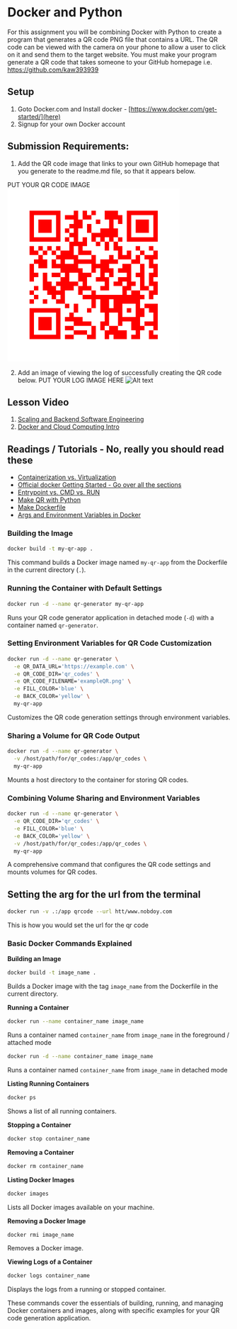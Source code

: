 # Docker and Python

For this assignment you will be combining Docker with Python to create a program that generates a QR code PNG file that
contains a URL. The QR code can be viewed with the camera on your phone to allow a user to click on it and send them to
the target website. You must make your program generate a QR code that takes someone to your GitHub homepage i.e. https://github.com/kaw393939 <replace mine with yours>

## Setup
1.  Goto Docker.com and Install docker - [https://www.docker.com/get-started/](here)
2.  Signup for your own Docker account 

## Submission Requirements:

1. Add the QR code image that links to your own GitHub homepage that you generate to the readme.md file, so that it appears below.

PUT YOUR QR CODE IMAGE
![Alt text](image.png)

2.  Add an image of viewing the log of successfully creating the QR code below.
 PUT YOUR LOG IMAGE HERE
 ![Alt text](<Screenshot 2024-04-02 at 3.02.13 AM.png>)
## Lesson Video

1.  [Scaling and Backend Software Engineering](https://youtu.be/v3LxCmYQVS4)
3.  [Docker and Cloud Computing Intro](https://youtu.be/FpeGzRkBycw)


## Readings / Tutorials - No, really you should read these
* [Containerization vs. Virtualization](https://www.liquidweb.com/kb/virtualization-vs-containerization/)
* [Official docker Getting Started - Go over all the sections](https://docs.docker.com/guides/get-started/)
* [Entrypoint vs. CMD vs. RUN ](https://codewithyury.com/docker-run-vs-cmd-vs-entrypoint/)
* [Make QR with Python](https://towardsdatascience.com/generate-qrcode-with-python-in-5-lines-42eda283f325)
* [Make Dockerfile](https://thenewstack.io/docker-basics-how-to-use-dockerfiles/)
* [Args and Environment Variables in Docker](https://vsupalov.com/docker-arg-env-variable-guide/)

### Building the Image

```sh
docker build -t my-qr-app .
```
This command builds a Docker image named `my-qr-app` from the Dockerfile in the current directory (`.`).

### Running the Container with Default Settings
```sh
docker run -d --name qr-generator my-qr-app
```

Runs your QR code generator application in detached mode (`-d`) with a container named `qr-generator`.

### Setting Environment Variables for QR Code Customization

```sh
docker run -d --name qr-generator \
  -e QR_DATA_URL='https://example.com' \
  -e QR_CODE_DIR='qr_codes' \
  -e QR_CODE_FILENAME='exampleQR.png' \
  -e FILL_COLOR='blue' \
  -e BACK_COLOR='yellow' \
  my-qr-app
```
Customizes the QR code generation settings through environment variables.

### Sharing a Volume for QR Code Output

```sh
docker run -d --name qr-generator \
  -v /host/path/for/qr_codes:/app/qr_codes \
  my-qr-app
```
Mounts a host directory to the container for storing QR codes.

### Combining Volume Sharing and Environment Variables

```sh
docker run -d --name qr-generator \
  -e QR_CODE_DIR='qr_codes' \
  -e FILL_COLOR='blue' \
  -e BACK_COLOR='yellow' \
  -v /host/path/for/qr_codes:/app/qr_codes \
  my-qr-app
```

A comprehensive command that configures the QR code settings and mounts volumes for QR codes.

## Setting the arg for the url from the terminal
```sh
docker run -v .:/app qrcode --url htt/www.nobdoy.com
```
This is how you would set the url for the qr code
### Basic Docker Commands Explained

**Building an Image**

```sh
docker build -t image_name .
```

Builds a Docker image with the tag `image_name` from the Dockerfile in the current directory.

**Running a Container**

```sh
docker run --name container_name image_name
```
Runs a container named `container_name` from `image_name` in the foreground / attached mode

```sh
docker run -d --name container_name image_name
```
Runs a container named `container_name` from `image_name` in detached mode

**Listing Running Containers**

```sh
docker ps
```
Shows a list of all running containers.

**Stopping a Container**

```sh
docker stop container_name
```
**Removing a Container**

```sh
docker rm container_name
```
**Listing Docker Images**


```sh
docker images
```
Lists all Docker images available on your machine.

**Removing a Docker Image**


```sh
docker rmi image_name
```

Removes a Docker image.

**Viewing Logs of a Container**

```sh
docker logs container_name
```
Displays the logs from a running or stopped container.

These commands cover the essentials of building, running, and managing Docker containers and images, along with specific examples for your QR code generation application.
